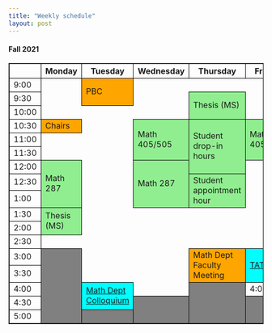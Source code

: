 ```yaml
---
title: "Weekly schedule"
layout: post
---
```


#### Fall 2021

<table xmlns="http://www.w3.org/1999/xhtml"
  border="1" cellpadding="8" cellspacing="2"
  style="border-collapse:collapse;border-color:black">
  <tbody>
    <tr>
      <th style="border-color:black" width="10%"> </th>
      <th style="border-color:black" width="15%">Monday</th>
      <th style="border-color:black" width="15%">Tuesday</th>
      <th style="border-color:black" width="15%">Wednesday</th>
      <th style="border-color:black" width="15%">Thursday</th>
      <th style="border-color:black" width="15%">Friday</th>
      <th style="border-color:black" width="10%"> </th>
    </tr>
    <tr>
      <td style="border-color:black">9:00</td>
      <td rowspan="1" style="border:none"> </td>
      <td rowspan="2" style="border-color:black;background-color:Orange">
        PBC
      </td>
      <td rowspan="1" style="border:none"> </td>
      <td rowspan="1" style="border:none"> </td>
      <td rowspan="1" style="border:none"> </td>
      <td style="border-color:black">9:00</td>
    </tr>
    <tr>
      <td style="border-color:black">9:30</td>
      <td rowspan="1" style="border:none"> </td>
      <td rowspan="1" style="border:none"> </td>
      <td rowspan="2" style="border-color:black;background-color:LightGreen">
        Thesis (MS)
      </td>
      <td rowspan="1" style="border:none"> </td>
      <td style="border-color:black">9:30</td>
    </tr>
    <tr>
      <td style="border-color:black">10:00</td>
      <td rowspan="1" style="border:none"> </td>
      <td rowspan="1" style="border:none"> </td>
      <td rowspan="1" style="border:none"> </td>
      <td rowspan="1" style="border:none"> </td>
      <td style="border-color:black">10:00</td>
    </tr>
    <tr>
      <td style="border-color:black">10:30</td>
      <td rowspan="1" style="border-color:black;background-color:Orange">
        Chairs
      </td>
      <td rowspan="1" style="border:none"> </td>
      <td rowspan="3" style="border-color:black;background-color:LightGreen">
        Math 405/505
      </td>
      <td rowspan="4" style="border-color:black;background-color:LightGreen">
        Student drop-in hours
      </td>
      <td rowspan="3" style="border-color:black;background-color:LightGreen">
        Math 405/505
      </td>
      <td style="border-color:black">10:30</td>
    </tr>
    <tr>
      <td style="border-color:black">11:00</td>
      <td rowspan="1" style="border:none"> </td>
      <td rowspan="1" style="border:none"> </td>
      <td style="border-color:black">11:00</td>
    </tr>
    <tr>
      <td style="border-color:black">11:30</td>
      <td rowspan="1" style="border:none"> </td>
      <td rowspan="1" style="border:none"> </td>
      <td style="border-color:black">11:30</td>
    </tr>
    <tr>
      <td style="border-color:black">12:00</td>
      <td rowspan="3" style="border-color:black;background-color:LightGreen">
        Math 287
      </td>
      <td rowspan="1" style="border:none"> </td>
      <td rowspan="3" style="border-color:black;background-color:LightGreen">
        Math 287
      </td>
      <td rowspan="1" style="border:none"> </td>
      <td style="border-color:black">12:00</td>
    </tr>
    <tr>
      <td style="border-color:black">12:30</td>
      <td rowspan="1" style="border:none"> </td>
      <td rowspan="2" style="border-color:black;background-color:LightGreen">
        Student appointment hour
      </td>
      <td rowspan="1" style="border:none"> </td>
      <td style="border-color:black">12:30</td>
    </tr>
    <tr>
      <td style="border-color:black">1:00</td>
      <td rowspan="1" style="border:none"> </td>
      <td rowspan="1" style="border:none"> </td>
      <td style="border-color:black">1:00</td>
    </tr>
    <tr>
      <td style="border-color:black">1:30</td>
      <td rowspan="2" style="border-color:black;background-color:LightGreen">
        Thesis (MS)
      </td>
      <td rowspan="1" style="border:none"> </td>
      <td rowspan="1" style="border:none"> </td>
      <td rowspan="1" style="border:none"> </td>
      <td rowspan="1" style="border:none"> </td>
      <td style="border-color:black">1:30</td>
    </tr>
    <tr>
      <td style="border-color:black">2:00</td>
      <td rowspan="1" style="border:none"> </td>
      <td rowspan="1" style="border:none"> </td>
      <td rowspan="1" style="border:none"> </td>
      <td rowspan="1" style="border:none"> </td>
      <td style="border-color:black">2:00</td>
    </tr>
    <tr>
      <td style="border-color:black">2:30</td>
      <td rowspan="1" style="border:none"> </td>
      <td rowspan="1" style="border:none"> </td>
      <td rowspan="1" style="border:none"> </td>
      <td rowspan="1" style="border:none"> </td>
      <td rowspan="1" style="border:none"> </td>
      <td style="border-color:black">2:30</td>
    </tr>
    <tr>
      <td style="border-color:black">3:00</td>
      <td rowspan="5" style="border-color:black;background-color:Gray"> </td>
      <td rowspan="1" style="border:none"> </td>
      <td rowspan="1" style="border:none"> </td>
      <td rowspan="2" style="border-color:black;background-color:Orange">
        Math Dept Faculty Meeting
      </td>
      <td rowspan="2" style="border-color:black;background-color:aqua">
        <a href="https://sites.google.com/boisestate.edu/TATERS">TATERS</a>
      </td>
      <td style="border-color:black">3:00</td>
    </tr>
    <tr>
      <td style="border-color:black">3:30</td>
      <td rowspan="1" style="border:none"> </td>
      <td rowspan="1" style="border:none"> </td>
      <td style="border-color:black">3:30</td>
    </tr>
    <tr>
      <td style="border-color:black">4:00</td>
      <td rowspan="2" style="border-color:black;background-color:aqua">
        <a href="https://www.boisestate.edu/math/research/colloquium/">Math Dept Colloquium</a>
      </td>
      <td rowspan="1" style="border:none"> </td>
      <td rowspan="3" style="border-color:black;background-color:Gray"> </td>
      <td style="border-color:black">4:00</td>
    </tr>
    <tr>
      <td style="border-color:black">4:30</td>
      <td rowspan="2" style="border-color:black;background-color:Gray"> </td>
      <td rowspan="2" style="border-color:black;background-color:Gray"> </td>
      <td style="border-color:black">4:30</td>
    </tr>
    <tr>
      <td style="border-color:black">5:00</td>
      <td rowspan="1" style="border-color:black;background-color:Gray"> </td>
      <td style="border-color:black">5:00</td>
    </tr>
  </tbody>
</table>

